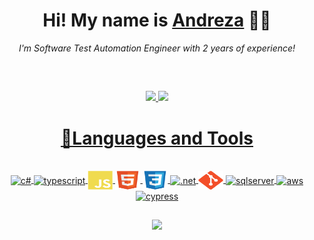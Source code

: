 <div>
  <h1 align="center">Hi! My name is <a href="https://www.linkedin.com/in/andreza-custódio-357239121/" target="_blank">Andreza</a> 👩‍💻</h1>
  <p align="center"><i>I'm Software Test Automation Engineer with 2 years of experience!</i></p>
  </a><br>

</div>


##

<div align="center">
  <a href="https://github.com/AndrezaCustodio">
  <img height="180em" src="https://github-readme-stats.vercel.app/api?username=AndrezaCustodio&show_icons=true&theme=dracula&include_all_commits=true&count_private=true"/>
  <img height="180em" src="https://github-readme-stats.vercel.app/api/top-langs/?username=AndrezaCustodio&layout=compact&langs_count=7&theme=dracula"/>
</div> 
 <div>
   <h1 align="center">🌟Languages and Tools</div> 
<div align="center" style="display: inline_block"><br>
  <img align="center" alt="c#" height="30" width="40" src="https://cdn.jsdelivr.net/gh/devicons/devicon/icons/csharp/csharp-original.svg">
  <img  align="center" alt="typescript" height="30" width="40" src="https://cdn.jsdelivr.net/gh/devicons/devicon@latest/icons/typescript/typescript-original.svg" />
  <img align="center" alt="Js" height="30" width="40" src="https://raw.githubusercontent.com/devicons/devicon/master/icons/javascript/javascript-plain.svg">
  <img align="center" alt="HTML" height="30" width="40" src="https://raw.githubusercontent.com/devicons/devicon/master/icons/html5/html5-original.svg">
  <img align="center" alt="CSS" height="30" width="40" src="https://raw.githubusercontent.com/devicons/devicon/master/icons/css3/css3-original.svg">
  <img align="center" alt=".net" height="30" width="40" src="https://cdn.jsdelivr.net/gh/devicons/devicon/icons/dotnetcore/dotnetcore-original.svg">
  <img align="center" alt="Git" height="30" width="40" src="https://raw.githubusercontent.com/devicons/devicon/master/icons/git/git-original.svg">
  <img align="center" alt="sqlserver" height="30" width="40" src="https://cdn.jsdelivr.net/gh/devicons/devicon/icons/microsoftsqlserver/microsoftsqlserver-plain-wordmark.svg">
  <img align="center" alt="aws" height="30" width="40" src="https://cdn.jsdelivr.net/gh/devicons/devicon@latest/icons/amazonwebservices/amazonwebservices-original-wordmark.svg" />
  <img align="center" alt="cypress" height="30" width="40" src="https://cdn.jsdelivr.net/gh/devicons/devicon@latest/icons/cypressio/cypressio-original-wordmark.svg" />
</div>
  
  ##
  
<div align="center">
  <a href="https://www.linkedin.com/in/andreza-custódio-357239121/" target="_blank"><img src="https://img.shields.io/badge/-LinkedIn-%230077B5?style=for-the-badge&logo=linkedin&logoColor=white" target="_blank"></a>
  </div>
